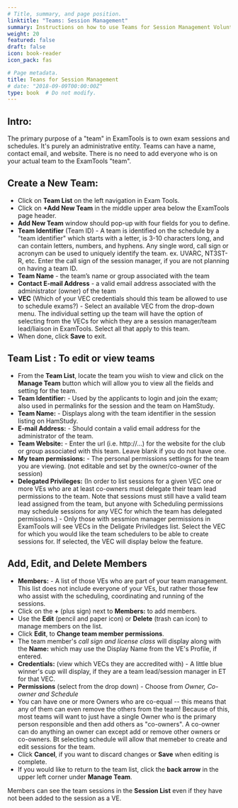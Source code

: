 ```yaml
---
# Title, summary, and page position.
linktitle: "Teams: Session Management"
summary: Instructions on how to use Teams for Session Management Volunteer Examineers.
weight: 20
featured: false
draft: false
icon: book-reader
icon_pack: fas

# Page metadata.
title: Teans for Session Management
# date: "2018-09-09T00:00:00Z"
type: book  # Do not modify.
---
```


## Intro:

The primary purpose of a "team" in ExamTools is to own exam sessions and schedules. It's purely an administrative entity. Teams can have a name, contact email, and website. There is no need to add everyone who is on your actual team to the ExamTools "team".

## Create a New Team:

- Click on **Team List** on the left navigation in Exam Tools.
- Click on **+Add New Team** in the middle upper area below the ExamTools page header.
- **Add New Team** window should pop-up with four fields for you to define.
- **Team Identifier**  (Team ID) - A team is identified on the schedule by a "team identifier" which starts with a letter, is 3-10 characters long, and can contain letters, numbers, and hyphens.  Any single word, call sign or acronym can be used to uniquely identify the team. ex. UVARC, NT3ST-R, etc.  Enter the call sign of the session manager, if you are not planning on having a team ID.
- **Team Name** - the team’s name or group associated with the team
- **Contact E-mail Address** - a valid email address associated with the administrator (owner) of the team
- **VEC** (Which of your VEC credentials should this team be allowed to use to schedule exams?) - Select an available VEC from the drop-down menu.  The individual setting up the team will have the option of selecting from the VECs for which they are a session manager/team lead/liaison in ExamTools.  Select all that apply to this team. 
- When done, click **Save** to exit.

## Team List : To edit or view teams

 * From the **Team List**, locate the team you wiish to view and click on the **Manage Team** button which will allow you to view all the fields and setting for the team.
 *  **Team Identifier:**  - Used by the applicants to login and join the exam; also used in permalinks for the session and the team on HamStudy.
 *  **Team Name:** - Displays along with the team identifier in the session listing on HamStudy.
 *  **E-mail Address:** - Should contain a valid email address for the administrator of the team.
 *  **Team Website:** - Enter the url (i.e. http://…) for the website for the club or group associated with this team. Leave blank if you do not have one.
 *  **My team permissions:** - The personal permissions settings for the team you are viewing. (not editable and set by the owner/co-owner of the session)
 *  **Delegated Privileges:** (In order to list sessions for a given VEC one or more VEs who are at least co-owners must delegate their team lead permissions to the team. Note that sessions must still have a valid team lead assigned from the team, but anyone with Scheduling permissions may schedule sessions for any VEC for which the team has delegated permissions.) - Only those with sessmion manager permissions in ExamTools will see VECs in the Deligate Priviledges list.  Select the VEC for which you would like the team schedulers to be able to create sessions for.  If selected, the VEC will display below the feature.
 
 ## Add, Edit, and Delete Members
 
 *  **Members:** - A list of those VEs who are part of your team management.  This list does not include everyone of your VEs, but rather those few who assist with the scheduling, coordinating and running of the sessions.
 *  Click on the **+** (plus sign) next to **Members:** to add members. 
 *  Use the **Edit** (pencil and paper icon) or **Delete** (trash can icon) to manage members on the list.
 *  Click **Edit**, to **Change team member permissions**.
 *  The team member's *call sign and license class* will display along with the **Name:** which may use the Display Name from the VE's Profile, if entered.
 *  **Credentials:** (view which VECs they are accredited with) - A little blue winner's cup will display, if they are a team lead/session manager in ET for that VEC.
 *  **Permissions** (select from the drop down) - Choose from *Owner, Co-owner and Schedule*
 *  You can have one or more Owners who are co-equal -- this means that any of them can even remove the others from the team! Because of this, most teams will want to just have a single Owner who is the primary person responsible and then add others as "co-owners". A co-owner can do anything an owner can except add or remove other owners or co-owners. Bt selecting schedule will allow that memeber to create and edit sessions for the team.
 *  Click **Cancel**, if you want to discard changes or **Save** when editing is complete.
 *  If you would like to return to the team list, click the **back arrow** in the upper left corner under **Manage Team**.

 Members can see the team sessions in the **Session List** even if they have not been added to the session as a VE.
